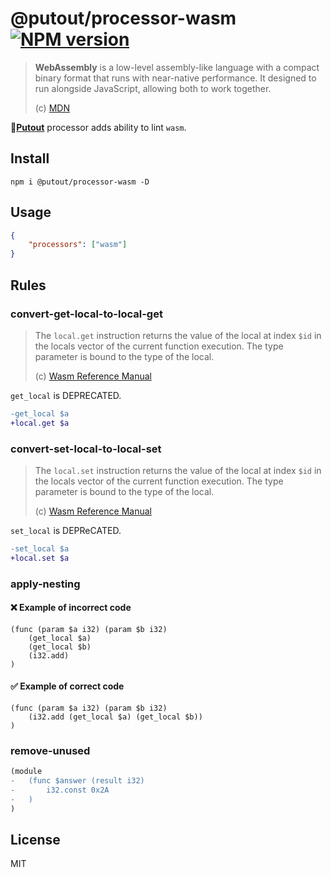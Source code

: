 # @putout/processor-wasm [![NPM version][NPMIMGURL]][NPMURL]

[NPMIMGURL]: https://img.shields.io/npm/v/@putout/processor-wasm.svg?style=flat&longCache=true
[NPMURL]: https://npmjs.org/package/@putout/processor-wasm "npm"

> **WebAssembly** is a low-level assembly-like language with a compact binary format that runs with near-native performance. It designed to run alongside JavaScript, allowing both to work together.
>
> (c) [MDN](https://developer.mozilla.org/en-US/docs/WebAssembly/)

🐊[**Putout**](https://github.com/coderaiser/putout) processor adds ability to lint `wasm`.

## Install

```
npm i @putout/processor-wasm -D
```

## Usage

```json
{
    "processors": ["wasm"]
}
```

## Rules

### convert-get-local-to-local-get

> The `local.get` instruction returns the value of the local at index `$id` in the locals vector of the current function execution. The type parameter is bound to the type of the local.
>
> (c) [Wasm Reference Manual](https://github.com/sunfishcode/wasm-reference-manual/blob/master/WebAssembly.md#get-local)

`get_local` is DEPRECATED.

```diff
-get_local $a
+local.get $a
```

### convert-set-local-to-local-set

> The `local.set` instruction returns the value of the local at index `$id` in the locals vector of the current function execution. The type parameter is bound to the type of the local.
>
> (c) [Wasm Reference Manual](https://github.com/sunfishcode/wasm-reference-manual/blob/master/WebAssembly.md#set-local)

`set_local` is DEPReCATED.

```diff
-set_local $a
+local.set $a
```

### apply-nesting

#### ❌ Example of incorrect code

```wast
(func (param $a i32) (param $b i32)
    (get_local $a)
    (get_local $b)
    (i32.add)
)
```

#### ✅ Example of correct code

```wast
(func (param $a i32) (param $b i32)
    (i32.add (get_local $a) (get_local $b))
)
```

### remove-unused

```diff
(module
-   (func $answer (result i32)
-       i32.const 0x2A
-   )
)
```

## License

MIT
